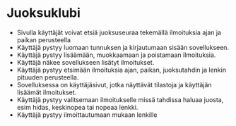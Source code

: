 # Juoksuklubi

- Sivulla käyttäjät voivat etsiä juoksuseuraa tekemällä ilmoituksia ajan ja paikan perusteella
- Käyttäjä pystyy luomaan tunnuksen ja kirjautumaan sisään sovellukseen.
- Käyttäjä pystyy lisäämään, muokkaamaan ja poistamaan ilmoituksia.
- Käyttäjä näkee sovellukseen lisätyt ilmoitukset.
- Käyttäjä pystyy etsimään ilmoituksia ajan, paikan, juoksutahdin ja lenkin pituuden perusteella.
- Sovelluksessa on käyttäjäsivut, jotka näyttävät tilastoja ja käyttäjän lisäämät ilmoitukset.
- Käyttäjä pystyy valitsemaan ilmoitukselle missä tahdissa haluaa juosta, esim hidas, keskinopea tai nopeaa lenkki.
- Käyttäjä pystyy ilmoittautumaan mukaan lenkille
